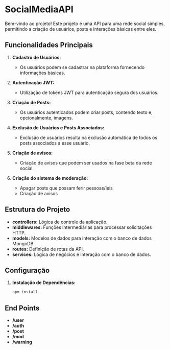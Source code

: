 # SocialMediaAPI

Bem-vindo ao projeto! Este projeto é uma API para uma rede social simples, permitindo a criação de usuários, posts e interações básicas entre eles.

## Funcionalidades Principais

1. **Cadastro de Usuários:**
   - Os usuários podem se cadastrar na plataforma fornecendo informações básicas.

2. **Autenticação JWT:**
   - Utilização de tokens JWT para autenticação segura dos usuários.

3. **Criação de Posts:**
   - Os usuários autenticados podem criar posts, contendo texto e, opcionalmente, imagens.

4. **Exclusão de Usuários e Posts Associados:**
   - Exclusão de usuários resulta na exclusão automática de todos os posts associados a esse usuário.
     
5. **Criação de avisos:**
   - Criação de avisos que podem ser usados na fase beta da rede social.

6. **Criação do sistema de moderação:**
   - Apagar posts que possam ferir pessoas/leis
   - Criação de avisos   
   

## Estrutura do Projeto

- **controllers:** Lógica de controle da aplicação.
- **middlewares:** Funções intermediárias para processar solicitações HTTP.
- **models:** Modelos de dados para interação com o banco de dados MongoDB.
- **routes:** Definição de rotas da API.
- **services:** Lógica de negócios e interação com o banco de dados.

## Configuração

1. **Instalação de Dependências:**
   ```bash
   npm install

## End Points
- **/user**
- **/auth**
- **/post**
- **/mod**
- **/warning**
   
